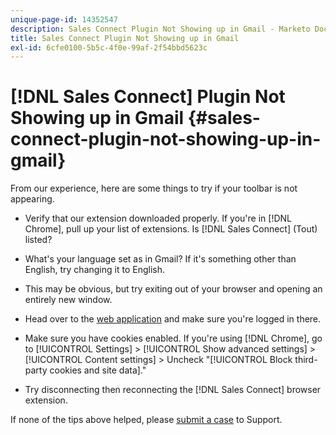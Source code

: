 ```yaml
---
unique-page-id: 14352547
description: Sales Connect Plugin Not Showing up in Gmail - Marketo Docs - Product Documentation
title: Sales Connect Plugin Not Showing up in Gmail
exl-id: 6cfe0100-5b5c-4f0e-99af-2f54bbd5623c
---
```

# [!DNL Sales Connect] Plugin Not Showing up in Gmail {#sales-connect-plugin-not-showing-up-in-gmail}

From our experience, here are some things to try if your toolbar is not appearing.

- Verify that our extension downloaded properly. If you're in [!DNL Chrome], pull up your list of extensions. Is [!DNL Sales Connect] (Tout) listed?

- What's your language set as in Gmail? If it's something other than English, try changing it to English.

- This may be obvious, but try exiting out of your browser and opening an entirely new window.

- Head over to the [web application](https://toutapp.com/login) and make sure you're logged in there.

- Make sure you have cookies enabled. If you're using [!DNL Chrome], go to [!UICONTROL Settings] > [!UICONTROL Show advanced settings] > [!UICONTROL Content settings] > Uncheck "[!UICONTROL Block third-party cookies and site data]."

- Try disconnecting then reconnecting the [!DNL Sales Connect] browser extension.

If none of the tips above helped, please [submit a case](https://nation.marketo.com/community/support_solutions) to Support.
